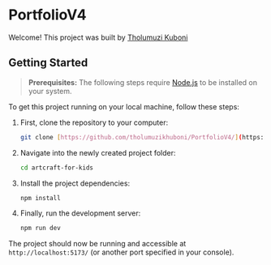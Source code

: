 # PortfolioV4

Welcome! This project was built by [Tholumuzi Kuboni](https://tholumuzi.co.za)

## Getting Started

> **Prerequisites:**
> The following steps require [Node.js](https://nodejs.org/en/) to be installed on your system.

To get this project running on your local machine, follow these steps:

1.  First, clone the repository to your computer:
    ```bash
    git clone [https://github.com/tholumuzikhuboni/PortfolioV4/](https://github.com/tholumuzikhuboni/PortfolioV4/)
    ```

2.  Navigate into the newly created project folder:
    ```bash
    cd artcraft-for-kids
    ```

3.  Install the project dependencies:
    ```bash
    npm install
    ```

4.  Finally, run the development server:
    ```bash
    npm run dev
    ```

The project should now be running and accessible at `http://localhost:5173/` (or another port specified in your console).
